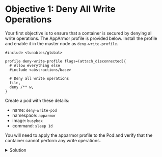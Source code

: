 # Objective 1: Deny All Write Operations

Your first objective is to ensure that a container is secured by denying all write operations. The AppArmor profile is provided below. Install the profile and enable it in the master node as `deny-write-profile`.

```
#include <tunables/global>

profile deny-write-profile flags=(attach_disconnected){
  # Allow everything else
  #include <abstractions/base>

  # Deny all write operations
  file,
  deny /** w,
}
```

Create a pod with these details:

* name: `deny-write-pod`
* namespace: `apparmor`
* image: `busybox`
* command: `sleep 1d`

You will need to apply the apparmor profile to the Pod and verify that the container cannot perform any write operations.


<details>
  <summary>Solution</summary>

1. **Apply the apparmor profile**:

    ```bash
    sudo tee /etc/apparmor.d/deny-write-profile <<EOF
    #include <tunables/global>

    profile deny-write-profile flags=(attach_disconnected){
      #include <abstractions/base>

      # Deny all write operations
      file,
      deny /** w,
    }
    EOF
    ```{{copy}}
2. **Load the apparmor profile**:

    ```bash
    sudo apparmor_parser -r /etc/apparmor.d/deny-write-profile
    ```{{copy}}

3. **Create the Pod Manifest**:
    ```bash
    kubectl apply -f - <<EOF
    apiVersion: v1
    kind: Pod
    metadata:
      name: deny-write-pod
      namespace: apparmor
    spec:
      securityContext:
        appArmorProfile:
          type: Localhost
          localhostProfile: deny-write-profile
      containers:
      - name: deny-write-container
        image: busybox
        command: ["sh", "-c", "sleep 1d"]
    EOF
    ```{{COPY}}

4. **Test the apparmor profile**:
    ```bash
    kubectl exec -n apparmor deny-write-pod -- touch /test.txt
    ```{{copy}}

</details>
